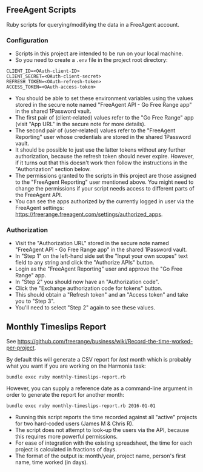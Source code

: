 ## FreeAgent Scripts

Ruby scripts for querying/modifying the data in a FreeAgent account.

### Configuration

* Scripts in this project are intended to be run on your local machine.
* So you need to create a `.env` file in the project root directory:

```
CLIENT_ID=<OAuth-client-ID>
CLIENT_SECRET=<OAuth-client-secret>
REFRESH_TOKEN=<OAuth-refresh-token>
ACCESS_TOKEN=<OAuth-access-token>
```

* You should be able to set these environment variables using the values stored in the secure note named "FreeAgent API - Go Free Range app" in the shared 1Password vault.
* The first pair of (client-related) values refer to the "Go Free Range" app (visit "App URL" in the secure note for more details).
* The second pair of (user-related) values refer to the "FreeAgent Reporting" user whose credentials are stored in the shared 1Password vault.
* It should be possible to just use the latter tokens without any further authorization, because the refresh token should never expire. However, if it turns out that this doesn't work then follow the instructions in the "Authorization" section below.
* The permissions granted to the scripts in this project are those assigned to the "FreeAgent Reporting" user mentioned above. You might need to change the permissions if your script needs access to different parts of the FreeAgent API.
* You can see the apps authorized by the currently logged in user via the FreeAgent settings: https://freerange.freeagent.com/settings/authorized_apps.

### Authorization

* Visit the "Authorization URL" stored in the secure note named "FreeAgent API - Go Free Range app" in the shared 1Password vault.
* In "Step 1" on the left-hand side set the "Input your own scopes" text field to any string and click the "Authorize APIs" button.
* Login as the "FreeAgent Reporting" user and approve the "Go Free Range" app.
* In "Step 2" you should now have an "Authorization code".
* Click the "Exchange authorization code for tokens" button.
* This should obtain a "Refresh token" and an "Access token" and take you to "Step 3".
* You'll need to select "Step 2" again to see these values.

## Monthly Timeslips Report

See https://github.com/freerange/business/wiki/Record-the-time-worked-per-project.

By default this will generate a CSV report for _last_ month which is probably what you want if you are working on the Harmonia task:

```
bundle exec ruby monthly-timeslips-report.rb
```

However, you can supply a reference date as a command-line argument in order to generate the report for another month:

```
bundle exec ruby monthly-timeslips-report.rb 2016-01-01
```

* Running this script reports the time recorded against all "active" projects for two hard-coded users (James M & Chris R).
* The script does not attempt to look-up the users via the API, because this requires more powerful permissions.
* For ease of integration with the existing spreadsheet, the time for each project is calculated in fractions of days.
* The format of the output is: month/year, project name, person's first name, time worked (in days).

